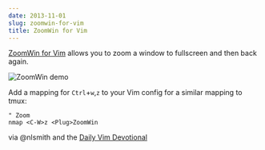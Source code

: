 ```yaml
---
date: 2013-11-01
slug: zoomwin-for-vim
title: ZoomWin for Vim
---
```


[ZoomWin for Vim](https://github.com/vim-scripts/ZoomWin) allows you to zoom a window to fullscreen and then back again.

![ZoomWin demo](http://f.cl.ly/items/2F0I1V0V3W3d3u0H042p/ZoomWin.gif)

Add a mapping for `Ctrl`+`w`,`z` to your Vim config for a similar mapping to tmux:

```viml
" Zoom
nmap <C-W>z <Plug>ZoomWin
```

via @nlsmith and the [Daily Vim Devotional](http://dailyvim.tumblr.com)
